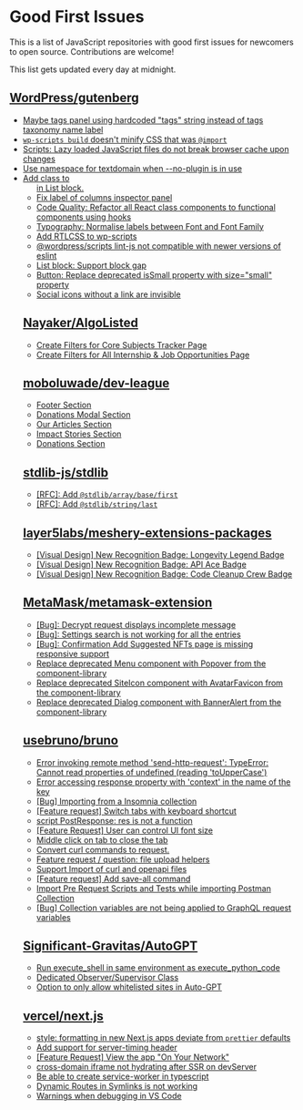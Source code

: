 # Good First Issues

This is a list of JavaScript repositories with good first issues for newcomers to open source. Contributions are welcome!

This list gets updated every day at midnight.

## [WordPress/gutenberg](https://github.com/WordPress/gutenberg)

- [Maybe tags panel using hardcoded "tags" string instead of tags taxonomy name label](https://github.com/WordPress/gutenberg/issues/22588)
- [`wp-scripts build` doesn't minify CSS that was `@import`](https://github.com/WordPress/gutenberg/issues/55885)
- [Scripts: Lazy loaded JavaScript files do not break browser cache upon changes](https://github.com/WordPress/gutenberg/issues/55397)
- [Use namespace for textdomain when --no-plugin is in use](https://github.com/WordPress/gutenberg/issues/54980)
- [Add class to <ul> in List block.](https://github.com/WordPress/gutenberg/issues/12420)
- [Fix label of columns inspector panel](https://github.com/WordPress/gutenberg/issues/56461)
- [Code Quality: Refactor all React class components to functional components using hooks](https://github.com/WordPress/gutenberg/issues/22890)
- [Typography: Normalise labels between Font and Font Family](https://github.com/WordPress/gutenberg/issues/56374)
- [Add RTLCSS to wp-scripts](https://github.com/WordPress/gutenberg/issues/29605)
- [@wordpress/scripts lint-js not compatible with newer versions of eslint](https://github.com/WordPress/gutenberg/issues/55499)
- [List block: Support block gap](https://github.com/WordPress/gutenberg/issues/55702)
- [Button: Replace deprecated isSmall property with size="small" property](https://github.com/WordPress/gutenberg/issues/53560)
- [Social icons without a link are invisible](https://github.com/WordPress/gutenberg/issues/55543)

## [Nayaker/AlgoListed](https://github.com/Nayaker/AlgoListed)

- [Create Filters for Core Subjects Tracker Page](https://github.com/Nayaker/AlgoListed/issues/219)
- [Create Filters for All Internship & Job Opportunities Page ](https://github.com/Nayaker/AlgoListed/issues/217)

## [moboluwade/dev-league](https://github.com/moboluwade/dev-league)

- [Footer Section](https://github.com/moboluwade/dev-league/issues/6)
- [Donations Modal Section](https://github.com/moboluwade/dev-league/issues/7)
- [Our Articles Section](https://github.com/moboluwade/dev-league/issues/5)
- [Impact Stories Section](https://github.com/moboluwade/dev-league/issues/4)
- [Donations Section](https://github.com/moboluwade/dev-league/issues/3)

## [stdlib-js/stdlib](https://github.com/stdlib-js/stdlib)

- [[RFC]: Add `@stdlib/array/base/first`](https://github.com/stdlib-js/stdlib/issues/857)
- [[RFC]: Add `@stdlib/string/last`](https://github.com/stdlib-js/stdlib/issues/854)

## [layer5labs/meshery-extensions-packages](https://github.com/layer5labs/meshery-extensions-packages)

- [[Visual Design] New Recognition Badge: Longevity Legend Badge](https://github.com/layer5labs/meshery-extensions-packages/issues/186)
- [[Visual Design] New Recognition Badge: API Ace Badge](https://github.com/layer5labs/meshery-extensions-packages/issues/187)
- [[Visual Design] New Recognition Badge: Code Cleanup Crew Badge](https://github.com/layer5labs/meshery-extensions-packages/issues/189)

## [MetaMask/metamask-extension](https://github.com/MetaMask/metamask-extension)

- [[Bug]: Decrypt request displays incomplete message](https://github.com/MetaMask/metamask-extension/issues/19549)
- [[Bug]: Settings search is not working for all the entries](https://github.com/MetaMask/metamask-extension/issues/19479)
- [[Bug]: Confirmation Add Suggested NFTs page is missing responsive support](https://github.com/MetaMask/metamask-extension/issues/20975)
- [Replace deprecated Menu component with Popover from the component-library](https://github.com/MetaMask/metamask-extension/issues/20498)
- [Replace deprecated SiteIcon component with AvatarFavicon from the component-library](https://github.com/MetaMask/metamask-extension/issues/20459)
- [Replace deprecated Dialog component with BannerAlert from the component-library](https://github.com/MetaMask/metamask-extension/issues/20463)

## [usebruno/bruno](https://github.com/usebruno/bruno)

- [Error invoking remote method 'send-http-request': TypeError: Cannot read properties of undefined (reading 'toUpperCase')](https://github.com/usebruno/bruno/issues/1002)
- [Error accessing response property with 'context' in the name of the key](https://github.com/usebruno/bruno/issues/521)
- [[Bug] Importing from a Insomnia collection](https://github.com/usebruno/bruno/issues/1024)
- [[Feature request] Switch tabs with keyboard shortcut](https://github.com/usebruno/bruno/issues/736)
- [script PostResponse: res is not a function ](https://github.com/usebruno/bruno/issues/481)
- [[Feature Request] User can control UI font size](https://github.com/usebruno/bruno/issues/713)
- [Middle click on tab to close the tab](https://github.com/usebruno/bruno/issues/485)
- [Convert curl commands to request.](https://github.com/usebruno/bruno/issues/338)
- [Feature request / question: file upload helpers](https://github.com/usebruno/bruno/issues/195)
- [Support Import of curl and openapi files](https://github.com/usebruno/bruno/issues/194)
- [[Feature request] Add save-all command](https://github.com/usebruno/bruno/issues/737)
- [Import Pre Request Scripts and Tests while importing Postman Collection](https://github.com/usebruno/bruno/issues/144)
- [[Bug] Collection variables are not being applied to GraphQL request variables](https://github.com/usebruno/bruno/issues/789)

## [Significant-Gravitas/AutoGPT](https://github.com/Significant-Gravitas/AutoGPT)

- [Run execute_shell in same environment as execute_python_code](https://github.com/Significant-Gravitas/AutoGPT/issues/1299)
- [Dedicated Observer/Supervisor Class](https://github.com/Significant-Gravitas/AutoGPT/issues/4242)
- [Option to only allow whitelisted sites in Auto-GPT](https://github.com/Significant-Gravitas/AutoGPT/issues/5289)

## [vercel/next.js](https://github.com/vercel/next.js)

- [style: formatting in new Next.js apps deviate from `prettier` defaults](https://github.com/vercel/next.js/issues/54402)
- [Add support for server-timing header](https://github.com/vercel/next.js/issues/12382)
- [[Feature Request] View the app "On Your Network"](https://github.com/vercel/next.js/issues/11367)
- [cross-domain iframe not hydrating after SSR on devServer](https://github.com/vercel/next.js/issues/18028)
- [Be able to create service-worker in typescript](https://github.com/vercel/next.js/issues/33863)
- [Dynamic Routes in Symlinks is not working](https://github.com/vercel/next.js/issues/16660)
- [Warnings when debugging in VS Code](https://github.com/vercel/next.js/issues/24349)

